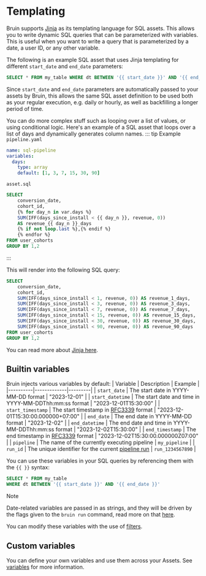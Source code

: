 # Templating

Bruin supports [Jinja](https://jinja.palletsprojects.com/en/3.1.x/) as its templating language for SQL assets. This allows you to write dynamic SQL queries that can be parameterized with variables. This is useful when you want to write a query that is parameterized by a date, a user ID, or any other variable.

The following is an example SQL asset that uses Jinja templating for different `start_date` and `end_date` parameters:

```sql
SELECT * FROM my_table WHERE dt BETWEEN '{{ start_date }}' AND '{{ end_date }}'
```

Since `start_date` and `end_date` parameters are automatically passed to your assets by Bruin, this allows the same SQL asset definition to be used both as your regular execution, e.g. daily or hourly, as well as backfilling a longer period of time.

You can do more complex stuff such as looping over a list of values, or using conditional logic. Here's an example of a SQL asset that loops over a list of days and dynamically generates column names.
::: tip Example
`pipeline.yaml`
```yaml 
name: sql-pipeline
variables:
  days:
    type: array
    default: [1, 3, 7, 15, 30, 90]
```

`asset.sql`
```sql 
SELECT
    conversion_date,
    cohort_id,
    {% for day_n in var.days %}
    SUM(IFF(days_since_install < {{ day_n }}, revenue, 0)) 
    AS revenue_{{ day_n }}_days
    {% if not loop.last %},{% endif %}
    {% endfor %}
FROM user_cohorts
GROUP BY 1,2
```
:::

This will render into the following SQL query:

```sql
SELECT
    conversion_date,
    cohort_id,
    SUM(IFF(days_since_install < 1, revenue, 0)) AS revenue_1_days,
    SUM(IFF(days_since_install < 3, revenue, 0)) AS revenue_3_days,
    SUM(IFF(days_since_install < 7, revenue, 0)) AS revenue_7_days,
    SUM(IFF(days_since_install < 15, revenue, 0)) AS revenue_15_days,
    SUM(IFF(days_since_install < 30, revenue, 0)) AS revenue_30_days,
    SUM(IFF(days_since_install < 90, revenue, 0)) AS revenue_90_days
FROM user_cohorts
GROUP BY 1,2
```
You can read more about [Jinja here](https://jinja.palletsprojects.com/en/3.1.x/).

## Builtin variables

Bruin injects various variables by default:
| Variable | Description | Example |
|----------|-------------|---------|
| `start_date` | The start date in YYYY-MM-DD format | "2023-12-01" |
| `start_datetime` | The start date and time in YYYY-MM-DDThh:mm:ss format | "2023-12-01T15:30:00" |
| `start_timestamp` | The start timestamp in [RFC3339](https://datatracker.ietf.org/doc/html/rfc3339) format | "2023-12-01T15:30:00.000000+07:00" |
| `end_date` | The end date in YYYY-MM-DD format | "2023-12-02" |
| `end_datetime` | The end date and time in YYYY-MM-DDThh:mm:ss format | "2023-12-02T15:30:00" |
| `end_timestamp` | The end timestamp in [RFC3339](https://datatracker.ietf.org/doc/html/rfc3339) format | "2023-12-02T15:30:00.000000Z07:00" |
| `pipeline` | The name of the currently executing pipeline | `my_pipeline` |
| `run_id` | The unique identifier for the current [pipeline run](../../getting-started/concepts.md#pipeline-run) | `run_1234567890` |

You can use these variables in your SQL queries by referencing them with the `{{ }}` syntax:
```sql
SELECT * FROM my_table 
WHERE dt BETWEEN '{{ start_date }}' AND '{{ end_date }}'
```

> [!NOTE]
> Date-related variables are passed in as strings, and they will be driven by the flags given to the `bruin run` command, read more on that [here](../../commands/run.md).

You can modify these variables with the use of [filters](./filters.md).

## Custom variables
You can define your own variables and use them across your Assets. See [variables](/getting-started/pipeline-variables) for more information.